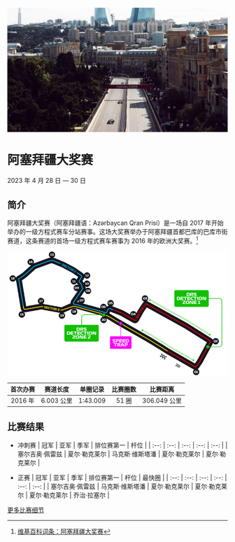 ![阿塞拜疆大奖赛](../../media/img/photos/azerbaijan.jpg)

# 阿塞拜疆大奖赛

2023 年 4 月 28 日 — 30 日

## 简介

阿塞拜疆大奖赛（阿塞拜疆语：Azərbaycan Qran Prisi）是一场自 2017 年开始举办的一级方程式赛车分站赛事。这场大奖赛举办于阿塞拜疆首都巴库的巴库市街赛道，这条赛道的首场一级方程式赛车赛事为 2016 年的欧洲大奖赛。[^1]

![赛道图](../../media/img/circuits/Baku_Circuit_2023.webp)

| 首次办赛 |  赛道长度  | 单圈记录 | 比赛圈数 |   比赛距离   |
| :------: | :--------: | :------: | :------: | :----------: |
| 2016 年  | 6.003 公里 | 1:43.009 |  51 圈   | 306.049 公里 |

## 比赛结果

- 冲刺赛
  | 冠军 | 亚军 | 季军 | 排位赛第一 | 杆位 |
  | :--: | :--: | :--: | :--: | :--: |
  | 塞尔吉奥·佩雷兹 | 夏尔·勒克莱尔 | 马克斯·维斯塔潘 | 夏尔·勒克莱尔 | 夏尔·勒克莱尔 |

- 正赛
  | 冠军 | 亚军 | 季军 | 排位赛第一 | 杆位 | 最快圈 |
  | :--: | :--: | :--: | :--: | :--: | :--: |
  | 塞尔吉奥·佩雷兹 | 马克斯·维斯塔潘 | 夏尔·勒克莱尔 | 夏尔·勒克莱尔 | 夏尔·勒克莱尔 | 乔治·拉塞尔 |

[更多比赛细节](https://www.formula1.com/en/racing/2023/Azerbaijan.html)

[^1]: [维基百科词条：阿塞拜疆大奖赛](https://zh.wikipedia.org/wiki/%E4%BA%9E%E5%A1%9E%E6%8B%9C%E7%84%B6%E5%A4%A7%E7%8D%8E%E8%B3%BD)
